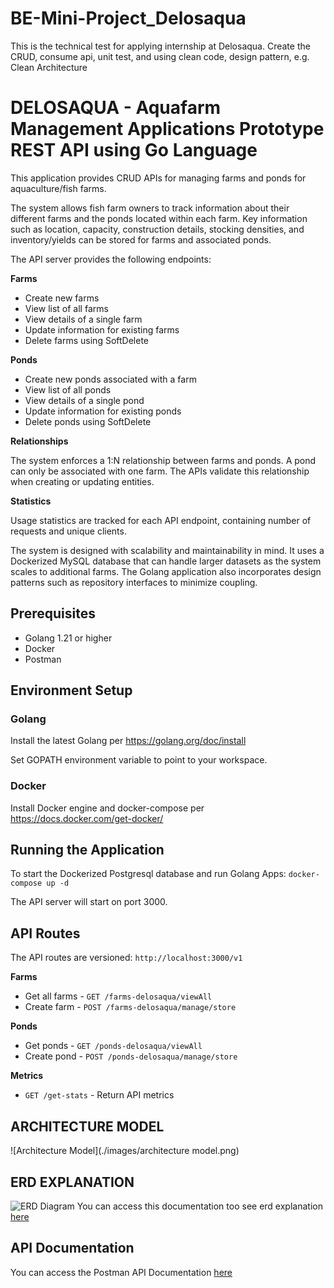 # BE-Mini-Project_Delosaqua
This is the technical test for applying internship at Delosaqua. Create the CRUD, consume api, unit test, and using clean code, design pattern, e.g. Clean Architecture

# DELOSAQUA - Aquafarm Management Applications Prototype REST API using Go Language

This application provides CRUD APIs for managing farms and ponds for aquaculture/fish farms. 

The system allows fish farm owners to track information about their different farms and the ponds located within each farm. Key information such as location, capacity, construction details, stocking densities, and inventory/yields can be stored for farms and associated ponds.

The API server provides the following endpoints:

**Farms**

- Create new farms
- View list of all farms
- View details of a single farm 
- Update information for existing farms
- Delete farms using SoftDelete

**Ponds**

- Create new ponds associated with a farm 
- View list of all ponds
- View details of a single pond
- Update information for existing ponds 
- Delete ponds using SoftDelete

**Relationships**

The system enforces a 1:N relationship between farms and ponds. A pond can only be associated with one farm. The APIs validate this relationship when creating or updating entities.

**Statistics**

Usage statistics are tracked for each API endpoint, containing number of requests and unique clients.

The system is designed with scalability and maintainability in mind. It uses a Dockerized MySQL database that can handle larger datasets as the system scales to additional farms. The Golang application also incorporates design patterns such as repository interfaces to minimize coupling.

## Prerequisites

- Golang 1.21 or higher
- Docker 
- Postman

## Environment Setup

### Golang

Install the latest Golang per https://golang.org/doc/install

Set GOPATH environment variable to point to your workspace.

### Docker 

Install Docker engine and docker-compose per https://docs.docker.com/get-docker/

## Running the Application
To start the Dockerized Postgresql database and run Golang Apps:
```docker-compose up -d```

The API server will start on port 3000.

## API Routes

The API routes are versioned:
```http://localhost:3000/v1```

**Farms**

- Get all farms - `GET /farms-delosaqua/viewAll`
- Create farm - `POST /farms-delosaqua/manage/store`

**Ponds**

- Get ponds - `GET /ponds-delosaqua/viewAll` 
- Create pond - `POST /ponds-delosaqua/manage/store`

**Metrics**

- `GET /get-stats` - Return API metrics

## ARCHITECTURE MODEL
![Architecture Model](./images/architecture model.png)

## ERD EXPLANATION
![ERD Diagram](./images/erd.png)
You can access this documentation too see erd explanation [here](https://docs.google.com/document/d/1wQ2gTtLcTcTx8rHRM7Jkp1LAZBGSqb1I61Qmnx-yqpU/edit?addon_store)

## API Documentation
You can access the Postman API Documentation [here](https://documenter.getpostman.com/view/20251635/2s9YeAAZkY)

